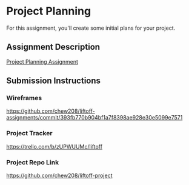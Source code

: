 # Project Planning
For this assignment, you'll create some initial plans for your project.

## Assignment Description
[Project Planning Assignment](https://education.launchcode.org/liftoff/modules/assignments/project-planning)

## Submission Instructions

### Wireframes

https://github.com/chew208/liftoff-assignments/commit/393fb770b904bf1a7f8398ae928e30e5099e7571
### Project Tracker

https://trello.com/b/zUPWUUMc/liftoff

### Project Repo Link

https://github.com/chew208/liftoff-project